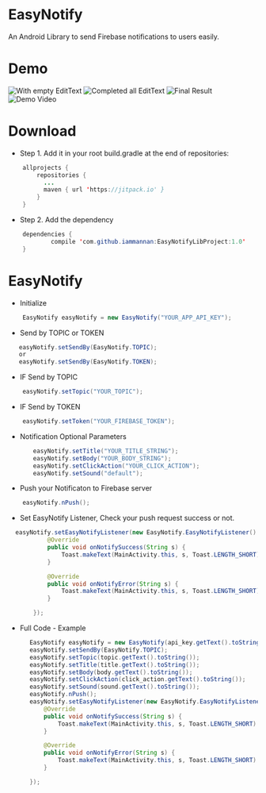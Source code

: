 # EasyNotify
An Android Library to send Firebase notifications to users easily.

# Demo

![With empty EditText](https://github.com/iammannan/EasyNotifyLibProject/blob/master/demo1.png "With empty EditText")
![Completed all EditText](https://github.com/iammannan/EasyNotifyLibProject/blob/master/demo2.png "Completed all EditText")
![Final Result](https://github.com/iammannan/EasyNotifyLibProject/blob/master/demo3.png "Final Result")
![Demo Video](https://github.com/iammannan/EasyNotifyLibProject/blob/master/demo4.png "Demo Video")

# Download

* Step 1. Add it in your root build.gradle at the end of repositories:
```java
    allprojects {
        repositories {
          ...
          maven { url 'https://jitpack.io' }
        }
    }
```
* Step 2. Add the dependency
```java
    dependencies {
	        compile 'com.github.iammannan:EasyNotifyLibProject:1.0'
	}
```

# EasyNotify
* Initialize
```java
    EasyNotify easyNotify = new EasyNotify("YOUR_APP_API_KEY");
```
* Send by TOPIC or TOKEN
```java
   easyNotify.setSendBy(EasyNotify.TOPIC);
   or
   easyNotify.setSendBy(EasyNotify.TOKEN);
```
 * IF Send by TOPIC
 ```java
     easyNotify.setTopic("YOUR_TOPIC");
 ```
 * IF Send by TOKEN
 ```java
     easyNotify.setToken("YOUR_FIREBASE_TOKEN");
 ```
 * Notification Optional Parameters
 ```java
        easyNotify.setTitle("YOUR_TITLE_STRING");
        easyNotify.setBody("YOUR_BODY_STRING");
        easyNotify.setClickAction("YOUR_CLICK_ACTION");
        easyNotify.setSound("default");
 ```
 * Push your Notificaton to Firebase server
 ```java
     easyNotify.nPush();
 ```
 * Set EasyNotify Listener, Check your push request success or not.
 ```java
   easyNotify.setEasyNotifyListener(new EasyNotify.EasyNotifyListener() {
            @Override
            public void onNotifySuccess(String s) {
                Toast.makeText(MainActivity.this, s, Toast.LENGTH_SHORT).show();
            }

            @Override
            public void onNotifyError(String s) {
                Toast.makeText(MainActivity.this, s, Toast.LENGTH_SHORT).show();
            }

        });
 ``` 
  * Full Code - Example
  ```java
    	EasyNotify easyNotify = new EasyNotify(api_key.getText().toString());
        easyNotify.setSendBy(EasyNotify.TOPIC);
        easyNotify.setTopic(topic.getText().toString());
        easyNotify.setTitle(title.getText().toString());
        easyNotify.setBody(body.getText().toString());
        easyNotify.setClickAction(click_action.getText().toString());
        easyNotify.setSound(sound.getText().toString());
        easyNotify.nPush();
        easyNotify.setEasyNotifyListener(new EasyNotify.EasyNotifyListener() {
            @Override
            public void onNotifySuccess(String s) {
                Toast.makeText(MainActivity.this, s, Toast.LENGTH_SHORT).show();
            }

            @Override
            public void onNotifyError(String s) {
                Toast.makeText(MainActivity.this, s, Toast.LENGTH_SHORT).show();
            }

        });
 ```


